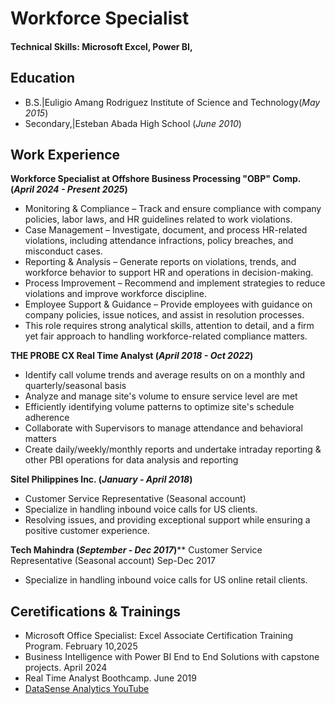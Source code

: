 # Workforce Specialist

#### Technical Skills: Microsoft Excel, Power BI,

## Education	        		
- B.S.|Euligio Amang Rodriguez Institute of Science and Technology(_May 2015_)
- Secondary,|Esteban Abada High School (_June 2010_)
  
## Work Experience

**Workforce Specialist
at Offshore Business Processing "OBP" Comp.
(_April 2024 - Present 2025_)**
- Monitoring & Compliance – Track and ensure compliance with company policies, labor laws, and HR guidelines related to work violations.
- Case Management – Investigate, document, and process HR-related violations, including attendance infractions, policy breaches, and misconduct cases.
- Reporting & Analysis – Generate reports on violations, trends, and workforce behavior to support HR and operations in decision-making.
- Process Improvement – Recommend and implement strategies to reduce violations and improve workforce discipline.
- Employee Support & Guidance – Provide employees with guidance on company policies, issue notices, and assist in resolution processes.
- This role requires strong analytical skills, attention to detail, and a firm yet fair approach to handling workforce-related compliance matters.

**THE PROBE CX Real Time Analyst 
(_April 2018 - Oct 2022_)**
- Identify call volume trends and average results on on a monthly and quarterly/seasonal basis
- Analyze and manage site's volume to ensure service level are met
- Efficiently identifying volume patterns to optimize site's schedule adherence
- Collaborate with Supervisors to manage attendance and behavioral matters
- Create daily/weekly/monthly reports and undertake intraday reporting & other PBI operations for data analysis and reporting

**Sitel Philippines Inc. 
(_January - April 2018_)**
- Customer Service Representative (Seasonal account)
- Specialize in handling inbound voice calls for US clients.
- Resolving issues, and providing exceptional support while ensuring a positive customer experience.

**Tech Mahindra
(_September - Dec 2017_)****
Customer Service Representative (Seasonal account) Sep-Dec 2017
- Specialize in handling inbound voice calls for US online retail clients.



## Ceretifications & Trainings
- Microsoft Office Specialist: Excel Associate Certification Training Program. February 10,2025
- Business Intelligence with Power BI End to End Solutions with capstone projects. April 2024
- Real Time Analyst Boothcamp. June 2019
- [DataSense Analytics YouTube](https://www.youtube.com/@DataSensePh)
